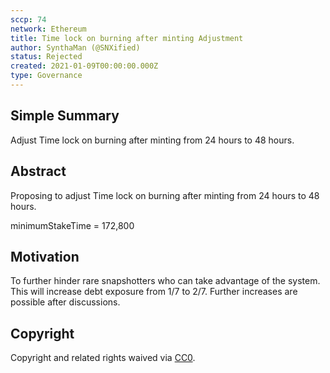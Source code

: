```yaml
---
sccp: 74
network: Ethereum
title: Time lock on burning after minting Adjustment
author: SynthaMan (@SNXified)
status: Rejected
created: 2021-01-09T00:00:00.000Z
type: Governance
---
```


<!--You can leave these HTML comments in your merged SCCP and delete the visible duplicate text guides, they will not appear and may be helpful to refer to if you edit it again. This is the suggested template for new SCCPs. Note that an SCCP number will be assigned by an editor. When opening a pull request to submit your SCCP, please use an abbreviated title in the filename, `sccp-draft_title_abbrev.md`. The title should be 44 characters or less.-->

## Simple Summary

<!--"If you can't explain it simply, you don't understand it well enough." Provide a simplified and layman-accessible explanation of the SCCP.-->

Adjust Time lock on burning after minting from 24 hours to 48 hours.

## Abstract

<!--A short (~200 word) description of the variable change proposed.-->

Proposing to adjust Time lock on burning after minting from 24 hours to 48 hours.</br>

minimumStakeTime = 172,800

## Motivation

<!--The motivation is critical for SCCPs that want to update variables within Synthetix. It should clearly explain why the existing variable is not incentive aligned. SCCP submissions without sufficient motivation may be rejected outright.-->

To further hinder rare snapshotters who can take advantage of the system. This will increase debt exposure from 1/7 to 2/7. Further increases are possible after discussions.

## Copyright

Copyright and related rights waived via [CC0](https://creativecommons.org/publicdomain/zero/1.0/).
